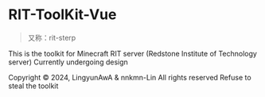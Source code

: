 # RIT-ToolKit-Vue
> 又称：rit-sterp

This is the toolkit for Minecraft RIT server (Redstone Institute of Technology server)
Currently undergoing design

Copyright © 2024, LingyunAwA & nnkmn-Lin All rights reserved
Refuse to steal the toolkit